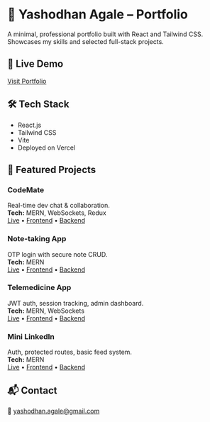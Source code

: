 # 🚀 Yashodhan Agale – Portfolio

A minimal, professional portfolio built with React and Tailwind CSS. Showcases my skills and selected full-stack projects.

## 🔗 Live Demo

[Visit Portfolio](https://yashodhan-portfolio.vercel.app/)

## 🛠️ Tech Stack

- React.js
- Tailwind CSS
- Vite
- Deployed on Vercel

## 📂 Featured Projects

### CodeMate

Real-time dev chat & collaboration.  
**Tech:** MERN, WebSockets, Redux  
[Live](http://54.174.26.89/) • [Frontend](https://github.com/YashdhanAgale/CodeMate-Frontend) • [Backend](https://github.com/YashdhanAgale/CodeMate-Backend)

### Note-taking App

OTP login with secure note CRUD.  
**Tech:** MERN  
[Live](https://note-taking-frontend-pied.vercel.app/signin) • [Frontend](https://github.com/YashdhanAgale/Note-taking-frontend) • [Backend](https://github.com/YashdhanAgale/Note-taking-Backend)

### Telemedicine App

JWT auth, session tracking, admin dashboard.  
**Tech:** MERN, WebSockets  
[Live](https://telemedicine-frontend-two.vercel.app/) • [Frontend](https://github.com/YashdhanAgale/Telemedicine-Frontend) • [Backend](https://github.com/YashdhanAgale/Telemedicine-Backend)

### Mini LinkedIn

Auth, protected routes, basic feed system.  
**Tech:** MERN  
[Live](https://mini-linked-in-frontend-six.vercel.app/) • [Frontend](https://github.com/YashdhanAgale/miniLinkedIn-Frontend) • [Backend](https://github.com/YashdhanAgale/miniLinkedIn-Backend)

## 📬 Contact

📧 yashodhan.agale@gmail.com
